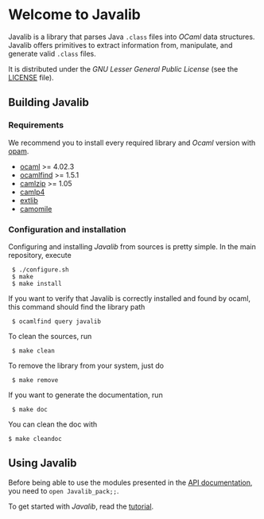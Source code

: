 # Welcome to Javalib

Javalib is a library that parses Java `.class` files into *OCaml* data
structures. Javalib offers primitives to extract information from,
manipulate, and generate valid `.class` files.

It is distributed under the *GNU Lesser General Public License* (see
the [LICENSE](LICENSE) file).

## Building Javalib

### Requirements

We recommend you to install every required library and *Ocaml* version with [opam](https://opam.ocaml.org/).

- [ocaml](http://caml.inria.fr/ocaml/release.en.html) >= 4.02.3
- [ocamlfind](http://projects.camlcity.org/projects/findlib.html) >= 1.5.1
- [camlzip](https://github.com/xavierleroy/camlzip) >= 1.05
- [camlp4](https://github.com/ocaml/camlp4)
- [extlib](https://github.com/ygrek/ocaml-extlib)
- [camomile](https://github.com/yoriyuki/Camomile)

### Configuration and installation

Configuring and installing *Javalib* from sources is pretty simple.
In the main repository, execute

     $ ./configure.sh
     $ make
     $ make install

If you want to verify that Javalib is correctly installed and found by ocaml, this command should find the library path

     $ ocamlfind query javalib

To clean the sources, run

     $ make clean

To remove the library from your system, just do

     $ make remove
     
If you want to generate the documentation, run

     $ make doc
     
You can clean the doc with

    $ make cleandoc
    
## Using Javalib

Before being able to use the modules presented in the [API documentation](http://javalib.gforge.inria.fr/javalib-api), you need to `open Javalib_pack;;`.

To get started with *Javalib*, read the [tutorial](https://github.com/javalib-team/javalib/wiki).
